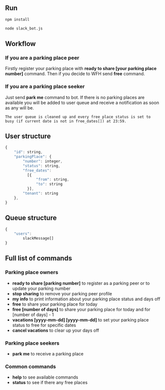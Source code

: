 ## Run
```bash
npm install

node slack_bot.js
```

## Workflow
### If you are a parking place peer
Firstly register your parking place with <b>ready to share [your parking place number]</b> command.
Then if you decide to WFH send <b>free</b> command.

### If you are a parking place seeker
Just send <b>park me</b> command to bot. 
If there is no parking places are available you will be added to user queue and receive a notification as soon as any will be.

```The user queue is cleaned up and every free place status is set to busy (if current date is not in free_dates[]) at 23:59.```

## User structure
```javascript
{
	"id": string,
	"parkingPlace": {
        "number": integer,
		"status": string,
		"free_dates": 
		  [{
			  "from": string,
			  "to": string
		  }],
        "tenant": string
	},
}
```
## Queue structure
```javascript
{
    "users":
        slackMessage[]
}
```
## Full list of commands

<h3>Parking place owners</h3>

* <b>ready to share [parking number]</b>
	to register as a parking peer or to update your parking number
* <b>stop sharing</b>
	to remove your parking peer profile
* <b>my info</b>
    to print information about your parking place status and days off
* <b>free</b>
	to share your parking place for today
* <b>free [number of days]</b>
	to share your parking place for today and for [number of days] - 1
* <b>vacations [yyyy-mm-dd] [yyyy-mm-dd]</b>
	to set your parking place status to free for specific dates
* <b>cancel vacations</b>
	to clear up your days off

<h3>Parking place seekers</h3>

* <b>park me</b>
	to receive a parking place

<h3>Common commands</h3>

* <b>help</b> to see available commands 
* <b>status</b> to see if there any free places 
